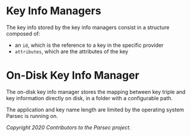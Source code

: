 # Key Info Managers

The key info stored by the key info managers consist in a structure composed of:

- an `id`, which is the reference to a key in the specific provider
- `attributes`, which are the attributes of the key

# On-Disk Key Info Manager

The on-disk key info manager stores the mapping between key triple and key information directly on
disk, in a folder with a configurable path.

The application and key name length are limited by the operating system Parsec is running on.

*Copyright 2020 Contributors to the Parsec project.*
